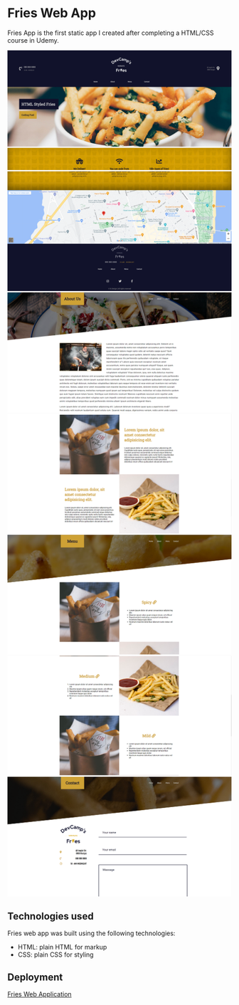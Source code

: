 # Fries Web App

Fries App is the first static app I created after completing a HTML/CSS course in Udemy.

![Main page](./images/app/Main%20Page.png)
![Main page 2](./images/app/Main%20Page%202.png)
![About](./images/app/About.png)
![About 2](./images/app/About%202.png)
![Menu](./images/app/Menu.png)
![Menu 2](./images/app/Menu%202.png)
![Contact](./images/app/Contact.png)

## Technologies used

Fries web app was built using the following technologies:

- HTML: plain HTML for markup
- CSS: plain CSS for styling

## Deployment

[Fries Web Application](https://stanimir-p.github.io/Fries-App/)